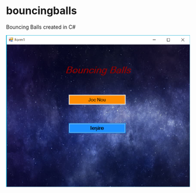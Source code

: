 # bouncingballs
Bouncing Balls created in C#

![Image of Yaktocat](https://github.com/RujoiRazvan/bouncingballs/blob/e1fec7fab55159f846b961ebacd95dcc3b2c93ee/BouncingBalls1.png)
